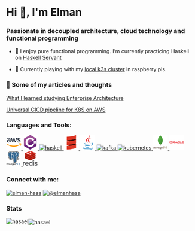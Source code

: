 # Hi 👋, I'm Elman 
### Passionate in decoupled architecture, cloud technology and functional programming
- 🔭 I enjoy pure functional programming. I’m currently practicing Haskell on [Haskell Servant](https://github.com/hasael/servant-play)

- 🌱 Currently playing with my [local k3s cluster](https://github.com/hasael/local-k3s) in raspberry pis.


### 💬 Some of my articles and thoughts
 
[What I learned studying Enterprise Architecture](https://medium.com/swlh/what-i-learned-studying-enterprise-architecture-cafbde9e6dc2)

[Universal CICD pipeline for K8S on AWS](https://medium.com/swlh/universal-cicd-pipeline-on-aws-and-k8s-7b4129fac5d4)

### Languages and Tools: 
  <a href="https://aws.amazon.com"  > <img src="https://raw.githubusercontent.com/devicons/devicon/master/icons/amazonwebservices/amazonwebservices-original-wordmark.svg" alt="aws" width="40" height="40"/> </a> <a href="https://www.w3schools.com/cs/" > <img src="https://raw.githubusercontent.com/devicons/devicon/master/icons/csharp/csharp-original.svg" alt="csharp" width="40" height="40"/> </a> <a href="https://www.haskell.org/" target="_blank"> <img src="https://upload.wikimedia.org/wikipedia/commons/1/1c/Haskell-Logo.svg" alt="haskell" width="40" height="40"/> </a> <a href="https://www.scala-lang.org" target="\_blank"> <img src="https://raw.githubusercontent.com/devicons/devicon/master/icons/scala/scala-original.svg" alt="scala" width="40" height="40"/> </a> <a href="https://www.java.com" target="\_blank"> <img src="https://raw.githubusercontent.com/devicons/devicon/master/icons/java/java-original.svg" alt="java" width="40" height="40"/> </a> <a href="https://kafka.apache.org/" target="\_blank"> <img src="https://www.vectorlogo.zone/logos/apache_kafka/apache_kafka-icon.svg" alt="kafka" width="40" height="40"/> </a> <a href="https://kubernetes.io" target="\_blank"> <img src="https://www.vectorlogo.zone/logos/kubernetes/kubernetes-icon.svg" alt="kubernetes" width="40" height="40"/> </a> <a href="https://www.mongodb.com/" target="\_blank"> <img src="https://raw.githubusercontent.com/devicons/devicon/master/icons/mongodb/mongodb-original-wordmark.svg" alt="mongodb" width="40" height="40"/> </a> <a href="https://www.oracle.com/" target="\_blank"> <img src="https://raw.githubusercontent.com/devicons/devicon/master/icons/oracle/oracle-original.svg" alt="oracle" width="40" height="40"/> </a> <a href="https://www.postgresql.org" target="\_blank"> <img src="https://raw.githubusercontent.com/devicons/devicon/master/icons/postgresql/postgresql-original-wordmark.svg" alt="postgresql" width="40" height="40"/> </a> <a href="https://redis.io" target="\_blank"> <img src="https://raw.githubusercontent.com/devicons/devicon/master/icons/redis/redis-original-wordmark.svg" alt="redis" width="40" height="40"/> </a> 
 
 

 ### Connect with me:
<p align="left">
<a href="https://linkedin.com/in/elman-hasa" target="blank"><img align="center" src="https://cdn.jsdelivr.net/npm/simple-icons@3.0.1/icons/linkedin.svg" alt="elman-hasa" height="30" width="40" /></a>
<a href="https://medium.com/@elmanhasa" target="blank"><img align="center" src="https://cdn.jsdelivr.net/npm/simple-icons@3.1.0/icons/medium.svg" alt="@elmanhasa" height="30" width="40" /></a>
</p>
 
### Stats
<img align="left" src="https://github-readme-stats.vercel.app/api/top-langs?username=hasael&show\_icons=true&locale=en&layout=compact" alt="hasael" /> 

<img align="center" src="https://github-readme-stats.vercel.app/api?username=hasael&show\_icons=true&locale=en" alt="hasael" />

